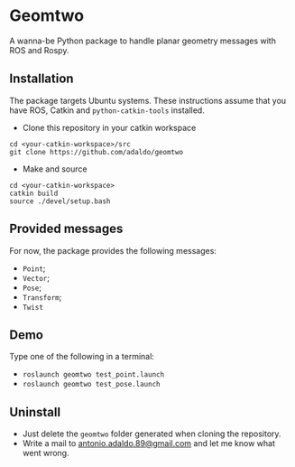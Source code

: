 # Geomtwo
A wanna-be Python package to handle planar geometry messages with ROS and Rospy.

## Installation
The package targets Ubuntu systems.
These instructions assume that you have ROS, Catkin and `python-catkin-tools` installed.

- Clone this repository in your catkin workspace
```
cd <your-catkin-workspace>/src
git clone https://github.com/adaldo/geomtwo
```
- Make and source
```
cd <your-catkin-workspace>
catkin build
source ./devel/setup.bash
```

## Provided messages
For now, the package provides the following messages:
- `Point`;
- `Vector`;
- `Pose`;
- `Transform`;
- `Twist`

## Demo
Type one of the following in a terminal:
- `roslaunch geomtwo test_point.launch`
- `roslaunch geomtwo test_pose.launch`

## Uninstall
- Just delete the `geomtwo` folder generated when cloning the repository.
- Write a mail to antonio.adaldo.89@gmail.com and let me know what went wrong.
